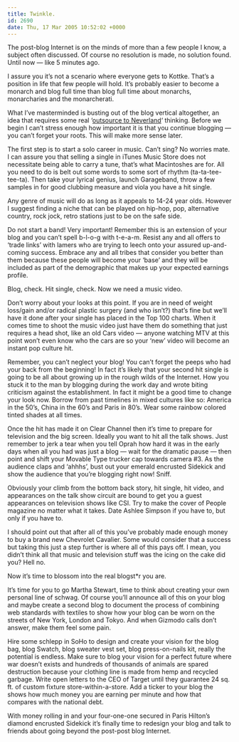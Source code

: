 ```yaml
---
title: Twinkle.
id: 2690
date: Thu, 17 Mar 2005 10:52:02 +0000
---
```


The post-blog Internet is on the minds of more than a few people I know, a subject often discussed. Of course no resolution is made, no solution found. Until now — like 5 minutes ago.  

I assure you it’s not a scenario where everyone gets to Kottke. That’s a position in life that few people will hold. It’s probably easier to become a monarch and blog full time than blog full time about monarchs, monarcharies and the monarcherati.  

What I’ve masterminded is busting out of the blog vertical altogether, an idea that requires some real ‘[outsource to Neverland](http://mrsun.us/2005/01/cliche-hunter.html)‘ thinking. Before we begin I can’t stress enough how important it is that you continue blogging — you can’t forget your roots. This will make more sense later.  

The first step is to start a solo career in music. Can’t sing? No worries mate. I can assure you that selling a single in iTunes Music Store does not necessitate being able to carry a tune, that’s what Macintoshes are for. All you need to do is belt out some words to some sort of rhythm (ta-ta-tee-tee-ta). Then take your lyrical genius, launch Garageband, throw a few samples in for good clubbing measure and viola you have a hit single.  

Any genre of music will do as long as it appeals to 14-24 year olds. However I suggest finding a niche that can be played on hip-hop, pop, alternative country, rock jock, retro stations just to be on the safe side.  

Do not start a band! Very important! Remember this is an extension of your blog and you can’t spell b-l-o-g with t-e-a-m. Resist any and all offers to ‘trade links’ with lamers who are trying to leech onto your assured up-and-coming success. Embrace any and all tribes that consider you better than them because these people will become your ‘base’ and they will be included as part of the demographic that makes up your expected earnings profile.  

Blog, check. Hit single, check. Now we need a music video.  

Don’t worry about your looks at this point. If you are in need of weight loss/gain and/or radical plastic surgery (and who isn’t?) that’s fine but we’ll have it done after your single has placed in the Top 100 charts. When it comes time to shoot the music video just have them do something that just requires a head shot, like an old Cars video — anyone watching MTV at this point won’t even know who the cars are so your ‘new’ video will become an instant pop culture hit.  

Remember, you can’t neglect your blog! You can’t forget the peeps who had your back from the beginning! In fact it’s likely that your second hit single is going to be all about growing up in the rough wilds of the Internet. How you stuck it to the man by blogging during the work day and wrote biting criticism against the establishment. In fact it might be a good time to change your look now. Borrow from past timelines in mixed cultures like so: America in the 50’s, China in the 60’s and Paris in 80’s. Wear some rainbow colored tinted shades at all times.  

Once the hit has made it on Clear Channel then it’s time to prepare for television and the big screen. Ideally you want to hit all the talk shows. Just remember to jerk a tear when you tell Oprah how hard it was in the early days when all you had was just a blog — wait for the dramatic pause — then point and shift your Movable Type trucker cap towards camera #3. As the audience claps and ‘ahhhs’, bust out your emerald encrusted Sidekick and show the audience that you’re blogging right now! Sniff.  

Obviously your climb from the bottom back story, hit single, hit video, and appearances on the talk show circuit are bound to get you a guest appearances on television shows like <span class="caps">CSI</span>. Try to make the cover of People magazine no matter what it takes. Date Ashlee Simpson if you have to, but only if you have to.  

I should point out that after all of this you’ve probably made enough money to buy a brand new Chevrolet Cavalier. Some would consider that a success but taking this just a step further is where all of this pays off. I mean, you didn’t think all that music and television stuff was the icing on the cake did you? Hell no.  

Now it’s time to blossom into the real blogst*r you are.  

It’s time for you to go Martha Stewart, time to think about creating your own personal line of schwag. Of course you’ll announce all of this on your blog and maybe create a second blog to document the process of combining web standards with textiles to show how your blog can be worn on the streets of New York, London and Tokyo. And when Gizmodo calls don’t answer, make them feel some pain.  

Hire some schlepp in SoHo to design and create your vision for the blog bag, blog Swatch, blog sweater vest set, blog press-on-nails kit, really the potential is endless. Make sure to blog your vision for a perfect future where war doesn’t exists and hundreds of thousands of animals are spared destruction because your clothing line is made from hemp and recycled garbage. Write open letters to the <span class="caps">CEO</span> of Target until they guarantee 24 sq. ft. of custom fixture store-within-a-store. Add a ticker to your blog the shows how much money you are earning per minute and how that compares with the national debt.  

With money rolling in and your four-one-one secured in Paris Hilton’s diamond encrusted Sidekick it’s finally time to redesign your blog and talk to friends about going beyond the post-post blog Internet.





